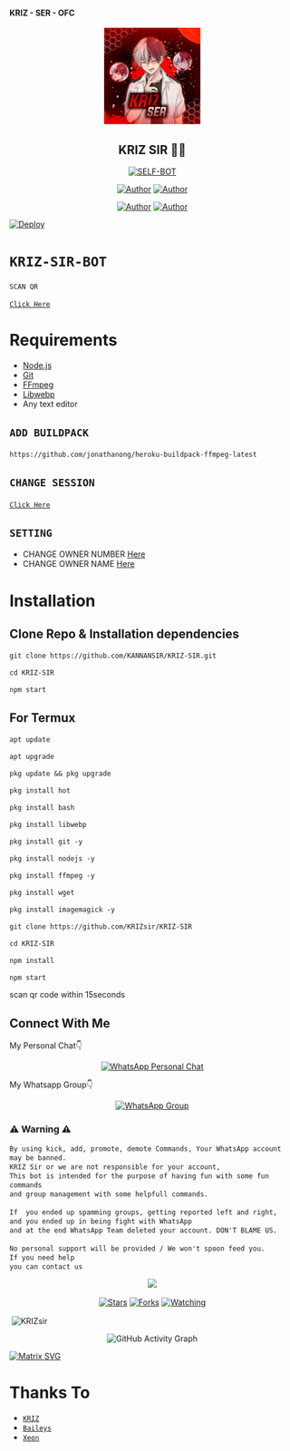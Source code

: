 #### KRIZ - SER - OFC 



<div align="center">
<img src="xeon.jpg" alt="KRIZ" width="170" />

## KRIZ SIR 🌝💝

</div>

<p align="center">
<a href="##"><img title="SELF-BOT" src="KRIZ-BOT-V1?label=Language&message=English&color=blue"></a>
</p>
<p align="center">
 <a href="https://github.com/KRIZsir"><img title="Author" src="https://img.shields.io/badge/Author-KRIZ-blue.svg?style=for-the-badge&logo=github" /></a>  <a href="https://Wa.me/+919633687665?text=Hello%20KRIZ%20Bro🌝...fen%20boi%20aan😌💝"><img title="Author" src="https://img.shields.io/badge/Owner-KRIZ-blue.svg?style=for-the-badge&logo=whatsapp" /></a>
<p align="center">
<a href="https://chat.whatsapp.com/ESkhpL7DdlE9AcaUs2b7g1"><img title="Author" src="https://img.shields.io/badge/Watsapp-Group-blue.svg?style=for-the-badge&logo=whatsapp" /></a> <a href="https://youtube.com/channel/UCVJ9029PQ-gJBtFQZZ3AJuA"><img title="Author" src="https://img.shields.io/badge/Youtube-KRIZSIR-blue.svg?style=for-the-badge&logo=youtube" /></a>
</p>


[![Deploy](https://www.herokucdn.com/deploy/button.svg)](https://heroku.com/deploy?template=https://github.com/KANNANSIR/KRIZ-SIR)

# ```KRIZ-SIR-BOT```

`SCAN QR`

[`Click Here`](https://replit.com/@HYPER-MOD/Queen-Alexa-QR-Code)

# Requirements
* [Node.js](https://nodejs.org/en/)
* [Git](https://git-scm.com/downloads)
* [FFmpeg](https://github.com/BtbN/FFmpeg-Builds/releases/download/autobuild-2020-12-08-13-03/ffmpeg-n4.3.1-26-gca55240b8c-win64-gpl-4.3.zip)
* [Libwebp](https://developers.google.com/speed/webp/download)
* Any text editor

## `ADD BUILDPACK`

```
https://github.com/jonathanong/heroku-buildpack-ffmpeg-latest
```

## `CHANGE SESSION`

[`Click Here`](https://github.com/KANNANSIR/KRIZ-SIR/blob/master/session.json#L1)

## `SETTING`

- CHANGE OWNER NUMBER [Here](https://github.com/KANNANSIR/KRIZ-SIR/blob/master/index.js#L136)
- CHANGE OWNER NAME [Here](https://github.com/KANNANSIR/KRIZ-SIR/blob/master/index.js#L138)

# Installation
## Clone Repo & Installation dependencies


``` 
git clone https://github.com/KANNANSIR/KRIZ-SIR.git
```
```
cd KRIZ-SIR
```
```
npm start
```

## For Termux
```
apt update
```
```
apt upgrade
```
```
pkg update && pkg upgrade 
```
```
pkg install hot
```
```
pkg install bash
```
```
pkg install libwebp
```
```
pkg install git -y
```
```
pkg install nodejs -y 
```
```
pkg install ffmpeg -y 
```
```
pkg install wget
```
```
pkg install imagemagick -y
```
```
git clone https://github.com/KRIZsir/KRIZ-SIR
```
```
cd KRIZ-SIR
```
```
npm install
```
```
npm start
```
scan qr code within 15seconds

## Connect With Me
My Personal Chat👇
<p align="center">
 <a href="https://wa.me/+919633687665"><img alt="WhatsApp Personal Chat" src="https://img.shields.io/badge/WhatsApp-25D366?style=for-the-badge&logo=whatsapp&logoColor=black"/></a>
</p>

My Whatsapp Group👇
<p align="center">
 <a href="https://chat.whatsapp.com/ESkhpL7DdlE9AcaUs2b7g1"><img alt="WhatsApp Group" src="https://img.shields.io/badge/WhatsApp-25D366?style=for-the-badge&logo=whatsapp&logoColor=black"/></a>
</p>


### ⚠ Warning ⚠

```
By using kick, add, promote, demote Commands, Your WhatsApp account may be banned.
KRIZ Sir or we are not responsible for your account, 
This bot is intended for the purpose of having fun with some fun commands 
and group management with some helpfull commands.

If  you ended up spamming groups, getting reported left and right, 
and you ended up in being fight with WhatsApp
and at the end WhatsApp Team deleted your account. DON'T BLAME US.

No personal support will be provided / We won't spoon feed you. 
If you need help
you can contact us 
```

  <p align="center">
  <a href="https://github.com/KRIZsir/KRIZ-SIR">
    
<a href="https:https://github.com/KRIZsir?tab=followers">
<img src="https://img.shields.io/github/repo-size/KRIZsir/KRIZ-SIR?color=green&label=Repo%20total%20size&style=plastic">
<p align="center">
<a href="https://github.com/KRIZsir/followers"
<img title="Followers" src="https://img.shields.io/github/followers/KRIZsir?color=blue&style=flat-square"></a>
<a href="https://github.com/KRIZsir/KRIZ-SIR/stargazers/"><img title="Stars" src="https://img.shields.io/github/stars/KRIZsir/KRIZ-SIR?color=blue&style=flat-square"></a>
<a href="https://github.com/KRIZsir/KRIZ-SIR/network/members"><img title="Forks" src="https://img.shields.io/github/forks/KRIZsir/KRIZ-SIR?color=blue&style=flat-square"></a>
<a href="https://github.com/KRIZsir/KRIZ-SIR/watchers"><img title="Watching" src="https://img.shields.io/github/watchers/KRIZsir/KRIZ-SIR?label=Watchers&color=blue&style=flat-square"></a>
</p>

<p align="center">
<p>&nbsp;<img align="center" src="https://github-readme-stats.vercel.app/api?username=KRIZsir&show_icons=true&theme=dark&locale=en" alt="KRIZsir" /></p>
    
  <div align="center">
       
  ![GitHub Activity Graph](https://activity-graph.herokuapp.com/graph?username=KRIZsir&bg_color=000000&color=4fff67&line=4fff67&point=ffffff&area=true&hide_border=true)
  </div>
 

  [![Matrix SVG](https://raw.githubusercontent.com/rodrigograca31/rodrigograca31/master/matrix.svg)](https://chat.whatsapp.com/ESkhpL7Dd9AcaUs2b7g1)

# Thanks To
* [`KRIZ`](https://github.com/KANNANSIR)
* [`Baileys`](https://github.com/adiwajshing/Baileys)
* [`Xeon`](https://github.com/DGXeon)
